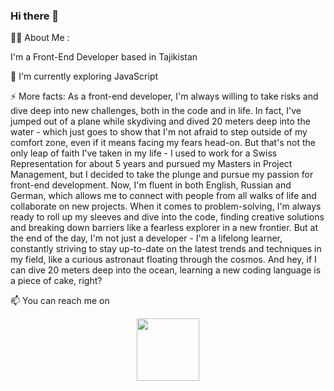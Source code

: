 ### Hi there 👋

👩‍💻 About Me :

I'm a Front-End Developer based in Tajikistan

🌱 I'm currently exploring JavaScript

⚡ More facts: As a front-end developer, I'm always willing to take risks and dive deep into new challenges, both in the code and in life. In fact, I've jumped out of a plane while skydiving and dived 20 meters deep into the water - which just goes to show that I'm not afraid to step outside of my comfort zone, even if it means facing my fears head-on. But that's not the only leap of faith I've taken in my life - I used to work for a Swiss Representation for about 5 years and pursued my Masters in Project Management, but I decided to take the plunge and pursue my passion for front-end development. Now, I'm fluent in both English, Russian and German, which allows me to connect with people from all walks of life and collaborate on new projects. When it comes to problem-solving, I'm always ready to roll up my sleeves and dive into the code, finding creative solutions and breaking down barriers like a fearless explorer in a new frontier. But at the end of the day, I'm not just a developer - I'm a lifelong learner, constantly striving to stay up-to-date on the latest trends and techniques in my field, like a curious astronaut floating through the cosmos. And hey, if I can dive 20 meters deep into the ocean, learning a new coding language is a piece of cake, right?

📫 You can reach me on 

<div id="header" align="center">
  <img src="[https://media.giphy.com/media/M9gbBd9nbDrOTu1Mqx/giphy.gif](https://media.giphy.com/media/v1.Y2lkPTc5MGI3NjExNzc4MTg5YjQ3MzEyNmExNDliZWVhYTE1MGI1MGIwMjRkNWYyMjUyOCZjdD1n/HscDLzkO8EOTmgkhQP/giphy.gif)" width="100"/>
</div>
